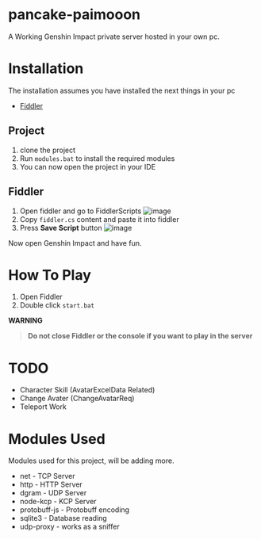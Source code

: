 # pancake-paimooon
A Working Genshin Impact private server hosted in your own pc.

# Installation
The installation assumes you have installed the next things in your pc

* [Fiddler](https://www.telerik.com/download/fiddler)

## Project
1. clone the project
1. Run `modules.bat` to install the required modules
1. You can now open the project in your IDE

## Fiddler 
1. Open fiddler and go to FiddlerScripts
![image](https://user-images.githubusercontent.com/52223947/113501027-ba59d780-94df-11eb-9b44-343a435eea67.png)
1. Copy `fiddler.cs` content and paste it into fiddler
1. Press **Save Script** button
![image](https://user-images.githubusercontent.com/52223947/113501041-d2c9f200-94df-11eb-91fd-ccfe53589c3f.png)

Now open Genshin Impact and have fun.

# How To Play
1. Open Fiddler
1. Double click `start.bat`

**WARNING**
> **Do not close Fiddler or the console if you want to play in the server**


# TODO
* Character Skill (AvatarExcelData Related)
* Change Avater (ChangeAvatarReq)
* Teleport Work

# Modules Used
Modules used for this project, will be adding more.
* net - TCP Server
* http - HTTP Server
* dgram - UDP Server
* node-kcp - KCP Server
* protobuff-js - Protobuff encoding
* sqlite3 - Database reading
* udp-proxy - works as a sniffer
